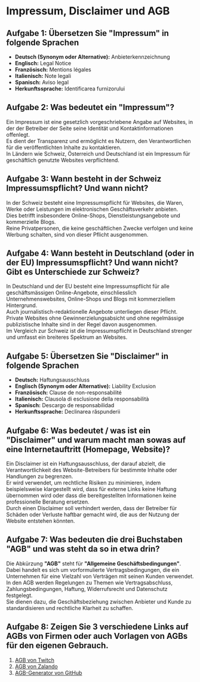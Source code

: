 # Impressum, Disclaimer und AGB

## Aufgabe 1: Übersetzen Sie "Impressum" in folgende Sprachen

- **Deutsch (Synonym oder Alternative):** Anbieterkennzeichnung
- **Englisch:** Legal Notice
- **Französisch:** Mentions légales
- **Italienisch:** Note legali
- **Spanisch:** Aviso legal
- **Herkunftssprache:** Identificarea furnizorului

## Aufgabe 2: Was bedeutet ein "Impressum"?

Ein Impressum ist eine gesetzlich vorgeschriebene Angabe auf Websites, in der der Betreiber der Seite seine Identität und Kontaktinformationen offenlegt.  
Es dient der Transparenz und ermöglicht es Nutzern, den Verantwortlichen für die veröffentlichten Inhalte zu kontaktieren.  
In Ländern wie Schweiz, Österreich und Deutschland ist ein Impressum für geschäftlich genutzte Websites verpflichtend.

## Aufgabe 3: Wann besteht in der Schweiz Impressumspflicht? Und wann nicht?

In der Schweiz besteht eine Impressumspflicht für Websites, die Waren, Werke oder Leistungen im elektronischen Geschäftsverkehr anbieten.  
Dies betrifft insbesondere Online-Shops, Dienstleistungsangebote und kommerzielle Blogs.  
Reine Privatpersonen, die keine geschäftlichen Zwecke verfolgen und keine Werbung schalten, sind von dieser Pflicht ausgenommen.

## Aufgabe 4: Wann besteht in Deutschland (oder in der EU) Impressumspflicht? Und wann nicht? Gibt es Unterschiede zur Schweiz?

In Deutschland und der EU besteht eine Impressumspflicht für alle geschäftsmässigen Online-Angebote, einschliesslich Unternehmenswebsites, Online-Shops und Blogs mit kommerziellem Hintergrund.  
Auch journalistisch-redaktionelle Angebote unterliegen dieser Pflicht.  
Private Websites ohne Gewinnerzielungsabsicht und ohne regelmässige publizistische Inhalte sind in der Regel davon ausgenommen.  
Im Vergleich zur Schweiz ist die Impressumspflicht in Deutschland strenger und umfasst ein breiteres Spektrum an Websites.

## Aufgabe 5: Übersetzen Sie "Disclaimer" in folgende Sprachen

- **Deutsch:** Haftungsausschluss
- **Englisch (Synonym oder Alternative):** Liability Exclusion
- **Französisch:** Clause de non-responsabilité
- **Italienisch:** Clausola di esclusione della responsabilità
- **Spanisch:** Descargo de responsabilidad
- **Herkunftssprache:** Declinarea răspunderii

## Aufgabe 6: Was bedeutet / was ist ein "Disclaimer" und warum macht man sowas auf eine Internetauftritt (Homepage, Website)?

Ein Disclaimer ist ein Haftungsausschluss, der darauf abzielt, die Verantwortlichkeit des Website-Betreibers für bestimmte Inhalte oder Handlungen zu begrenzen.  
Er wird verwendet, um rechtliche Risiken zu minimieren, indem beispielsweise klargestellt wird, dass für externe Links keine Haftung übernommen wird oder dass die bereitgestellten Informationen keine professionelle Beratung ersetzen.  
Durch einen Disclaimer soll verhindert werden, dass der Betreiber für Schäden oder Verluste haftbar gemacht wird, die aus der Nutzung der Website entstehen könnten.

## Aufgabe 7: Was bedeuten die drei Buchstaben "AGB" und was steht da so in etwa drin?

Die Abkürzung **"AGB"** steht für **"Allgemeine Geschäftsbedingungen"**.  
Dabei handelt es sich um vorformulierte Vertragsbedingungen, die ein Unternehmen für eine Vielzahl von Verträgen mit seinen Kunden verwendet.  
In den AGB werden Regelungen zu Themen wie Vertragsabschluss, Zahlungsbedingungen, Haftung, Widerrufsrecht und Datenschutz festgelegt.  
Sie dienen dazu, die Geschäftsbeziehung zwischen Anbieter und Kunde zu standardisieren und rechtliche Klarheit zu schaffen.

## Aufgabe 8: Zeigen Sie 3 verschiedene Links auf AGBs von Firmen oder auch Vorlagen von AGBs für den eigenen Gebrauch.

1. [AGB von Twitch](https://www.twitch.tv/p/de-de/legal/terms-of-service/)
2. [AGB von Zalando](https://www.zalando.ch/agb/)
3. [AGB-Generator von GitHub](https://docs.github.com/de/site-policy/github-terms/github-terms-of-service)